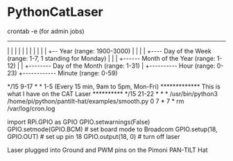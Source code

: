 # PythonCatLaser

crontab -e (for admin jobs)


* * * * * *
| | | | | | 
| | | | | +-- Year              (range: 1900-3000)
| | | | +---- Day of the Week   (range: 1-7, 1 standing for Monday)
| | | +------ Month of the Year (range: 1-12)
| | +-------- Day of the Month  (range: 1-31)
| +---------- Hour              (range: 0-23)
+------------ Minute            (range: 0-59)

*/15 9-17 * * 1-5  (Every 15 min, 9am to 5pm, Mon-Fri)
************* This is what I have on the CAT Laser **********
 */15 21-22 * * *   /usr/bin/python3 /home/pi/python/pantilt-hat/examples/smooth.py
 0 7  *   7   *     rm /var/log/cron.log


import RPi.GPIO as GPIO
GPIO.setwarnings(False)
GPIO.setmode(GPIO.BCM) # set board mode to Broadcom
GPIO.setup(18, GPIO.OUT) # set up pin 18
GPIO.output(18, 0) # turn off laser

Laser plugged into Ground and PWM pins on the Pimoni PAN-TILT Hat


